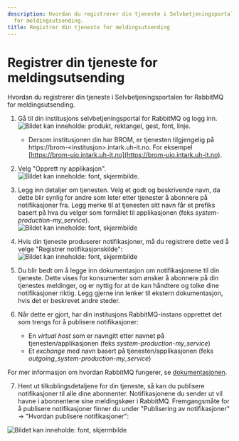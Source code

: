 ```yaml
---
description: Hvordan du registrerer din tjeneste i Selvbetjeningsportalen for RabbitMQ
  for meldingsutsending.
title: Registrer din tjeneste for meldingsutsending
---
```


# Registrer din tjeneste for meldingsutsending

Hvordan du registrerer din tjeneste i Selvbetjeningsportalen for RabbitMQ for meldingsutsending.

1. Gå til din institusjons selvbetjeningsportal for RabbitMQ og logg inn.![Bildet kan inneholde: produkt, rektangel, gest, font, linje.](/datadeling/img/brom-intro.png)
	* Dersom institusjonen din har BROM, er tjenesten tilgjengelig på https://brom-\<institusjon\>.intark.uh-it.no. For eksempel [https://brom-uio.intark.uh-it.no](https://brom-uio.intark.uh-it.no).
2. Velg "Opprett ny applikasjon".  
![Bildet kan inneholde: font, skjermbilde.](/datadeling/img/brom-oversikt.png)

3. Legg inn detaljer om tjenesten. Velg et godt og beskrivende navn, da dette blir synlig for andre som leter etter tjenester å abonnere på notifikasjoner fra. Legg merke til at tjenesten sitt navn får et prefiks basert på hva du velger som formålet til applikasjonen (feks *system-production-my\_service*).  
![Bildet kan inneholde: font, skjermbilde](/datadeling/img/brom-create-application.png)

4. Hvis din tjeneste produserer notifikasjoner, må du registrere dette ved å velge "Registrer notifikasjonskilde":  
![Bildet kan inneholde: font, skjermbilde](/datadeling/img/brom-register-notification-source.png)

5. Du blir bedt om å legge inn dokumentasjon om notifikasjonene til din tjeneste. Dette vises for konsumenter som ønsker å abonnere på din tjenestes meldinger, og er nyttig for at de kan håndtere og tolke dine notifikasjoner riktig. Legg gjerne inn lenker til ekstern dokumentasjon, hvis det er beskrevet andre steder.
6. Når dette er gjort, har din institusjons RabbitMQ-instans opprettet det som trengs for å publisere notifikasjoner:  
   * En *virtual host* som er navngitt etter navnet på tjenesten/applikasjonen (feks *system-production-my\_service*)  
   * Et *exchange* med navn basert på tjenesten/applikasjonen (feks *outgoing\_system-production-my\_service*)  

 For mer informasjon om hvordan RabbitMQ fungerer, se [dokumentasjonen](https://www.rabbitmq.com/documentation.html).

7. Hent ut tilkoblingsdetaljene for din tjeneste, så kan du publisere notifikasjoner til alle dine abonnenter. Notifikasjonene du sender ut vil havne i abonnentene sine meldingskøer i RabbitMQ. Fremgangsmåte for å publisere notifikasjoner finner du under "Publisering av notifikasjoner" -\> "Hvordan publisere notifikasjoner":  

![Bildet kan inneholde: font, skjermbilde](/datadeling/img/brom-publish-messages.png)